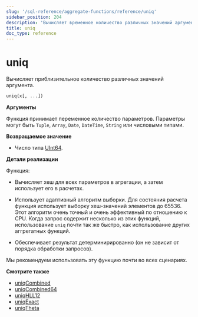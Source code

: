```yaml
---
slug: '/sql-reference/aggregate-functions/reference/uniq'
sidebar_position: 204
description: 'Вычисляет временное количество различных значений аргумента.'
title: uniq
doc_type: reference
---
```

# uniq

Вычисляет приблизительное количество различных значений аргумента.

```sql
uniq(x[, ...])
```

**Аргументы**

Функция принимает переменное количество параметров. Параметры могут быть `Tuple`, `Array`, `Date`, `DateTime`, `String` или числовыми типами.

**Возвращаемое значение**

- Число типа [UInt64](../../../sql-reference/data-types/int-uint.md).

**Детали реализации**

Функция:

- Вычисляет хеш для всех параметров в агрегации, а затем использует его в расчетах.

- Использует адаптивный алгоритм выборки. Для состояния расчета функция использует выборку хеш-значений элементов до 65536. Этот алгоритм очень точный и очень эффективный по отношению к CPU. Когда запрос содержит несколько из этих функций, использование `uniq` почти так же быстро, как использование других аггрегатных функций.

- Обеспечивает результат детерминирированно (он не зависит от порядка обработки запросов).

Мы рекомендуем использовать эту функцию почти во всех сценариях.

**Смотрите также**

- [uniqCombined](/sql-reference/aggregate-functions/reference/uniqcombined)
- [uniqCombined64](/sql-reference/aggregate-functions/reference/uniqcombined64)
- [uniqHLL12](/sql-reference/aggregate-functions/reference/uniqhll12)
- [uniqExact](/sql-reference/aggregate-functions/reference/uniqexact)
- [uniqTheta](/sql-reference/aggregate-functions/reference/uniqthetasketch)